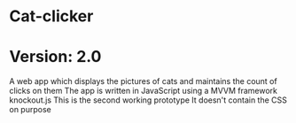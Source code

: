 # Cat-clicker
# Version: 2.0
A web app which displays the pictures of cats and maintains the count of clicks on them
The app is written in JavaScript using a MVVM framework knockout.js
This is the second working prototype
It doesn't contain the CSS on purpose


